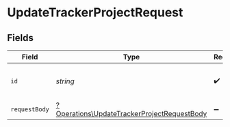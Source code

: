 # UpdateTrackerProjectRequest


## Fields

| Field                                                                                                     | Type                                                                                                      | Required                                                                                                  | Description                                                                                               | Example                                                                                                   |
| --------------------------------------------------------------------------------------------------------- | --------------------------------------------------------------------------------------------------------- | --------------------------------------------------------------------------------------------------------- | --------------------------------------------------------------------------------------------------------- | --------------------------------------------------------------------------------------------------------- |
| `id`                                                                                                      | *string*                                                                                                  | :heavy_check_mark:                                                                                        | N/A                                                                                                       | b7e6c8e2-1f2a-4c3b-9e2d-1a2b3c4d5e6f                                                                      |
| `requestBody`                                                                                             | [?Operations\UpdateTrackerProjectRequestBody](../../Models/Operations/UpdateTrackerProjectRequestBody.md) | :heavy_minus_sign:                                                                                        | N/A                                                                                                       |                                                                                                           |